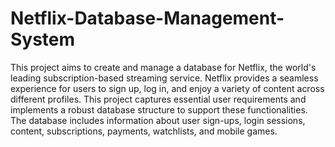 # Netflix-Database-Management-System
This project aims to create and manage a database for Netflix, the world's leading subscription-based streaming service. Netflix provides a seamless experience for users to sign up, log in, and enjoy a variety of content across different profiles. This project captures essential user requirements and implements a robust database structure to support these functionalities. The database includes information about user sign-ups, login sessions, content, subscriptions, payments, watchlists, and mobile games.

